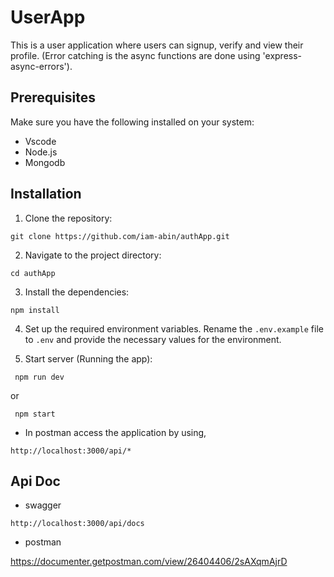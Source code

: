 # UserApp

This is a user application where users can signup, verify and view their profile.
(Error catching is the async functions are done using 'express-async-errors').

## Prerequisites

Make sure you have the following installed on your system:

-   Vscode
-   Node.js
-   Mongodb

## Installation

1. Clone the repository:

```
git clone https://github.com/iam-abin/authApp.git
```

2. Navigate to the project directory:

```
cd authApp
```

3. Install the dependencies:

```
npm install 
```

4. Set up the required environment variables. Rename the `.env.example` file to `.env` and provide the necessary values for the environment.

5. Start server (Running the app):

```
 npm run dev
```

or

```
 npm start
```

- In postman access the application by using,

```
http://localhost:3000/api/*
```

## Api Doc

- swagger 

```
http://localhost:3000/api/docs
```

- postman

https://documenter.getpostman.com/view/26404406/2sAXqmAjrD

